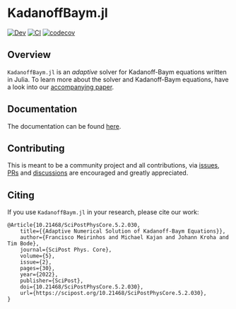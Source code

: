 
# KadanoffBaym.jl

[![Dev](https://img.shields.io/badge/docs-dev-blue.svg)](https://nonequilibriumdynamics.github.io/KadanoffBaym.jl/dev/)
[![CI](https://github.com/NonequilibriumDynamics/KadanoffBaym.jl/workflows/CI/badge.svg)](https://github.com/NonequilibriumDynamics/KadanoffBaym.jl/actions?query=workflow%3ACI)
[![codecov](https://codecov.io/gh/NonequilibriumDynamics/KadanoffBaym.jl/branch/master/graph/badge.svg?token=AAZVQLIKN2)](https://codecov.io/gh/NonequilibriumDynamics/KadanoffBaym.jl)

## Overview

`KadanoffBaym.jl` is an *adaptive* solver for Kadanoff-Baym equations written in Julia. To learn more about the solver and Kadanoff-Baym equations, have a look into our [accompanying paper](https://doi.org/10.21468/SciPostPhysCore.5.2.030).

## Documentation

The documentation can be found [here](https://nonequilibriumdynamics.github.io/KadanoffBaym.jl).

## Contributing

This is meant to be a community project and all contributions, via [issues](https://github.com/NonequilibriumDynamics/KadanoffBaym.jl/issues), [PRs](https://github.com/NonequilibriumDynamics/KadanoffBaym.jl/pulls) and [discussions](https://github.com/NonequilibriumDynamics/KadanoffBaym.jl/discussions) are encouraged and greatly appreciated.

## Citing

If you use `KadanoffBaym.jl` in your research, please cite our work:
```
@Article{10.21468/SciPostPhysCore.5.2.030,
	title={{Adaptive Numerical Solution of Kadanoff-Baym Equations}},
	author={Francisco Meirinhos and Michael Kajan and Johann Kroha and Tim Bode},
	journal={SciPost Phys. Core},
	volume={5},
	issue={2},
	pages={30},
	year={2022},
	publisher={SciPost},
	doi={10.21468/SciPostPhysCore.5.2.030},
	url={https://scipost.org/10.21468/SciPostPhysCore.5.2.030},
}
```
